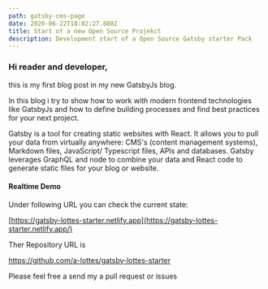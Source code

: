 ```yaml
---
path: gatsby-cms-page
date: 2020-06-22T18:02:27.888Z
title: Start of a new Open Source Projekct
description: Development start of a Open Source Gatsby starter Pack
---
```

### Hi reader and developer,

this is my first blog post in my new GatsbyJs blog.

In this blog i try to show how to work with modern frontend technologies like GatsbyJs and how to define building processes and find best practices for your next project.

Gatsby is a tool for creating static websites with React. It allows you to pull your data from virtually anywhere: CMS's (content management systems), Markdown files, JavaScript/ Typescript files, APIs and databases. Gatsby leverages GraphQL and node to combine your data and React code to generate static files for your blog or website.

#### Realtime Demo

Under following URL you can check the current state:

[https://gatsby-lottes-starter.netlify.app](https://gatsby-lottes-starter.netlify.app/)

Ther Repository URL is

<https://github.com/a-lottes/gatsby-lottes-starter>

Please feel free a send my a pull request or issues